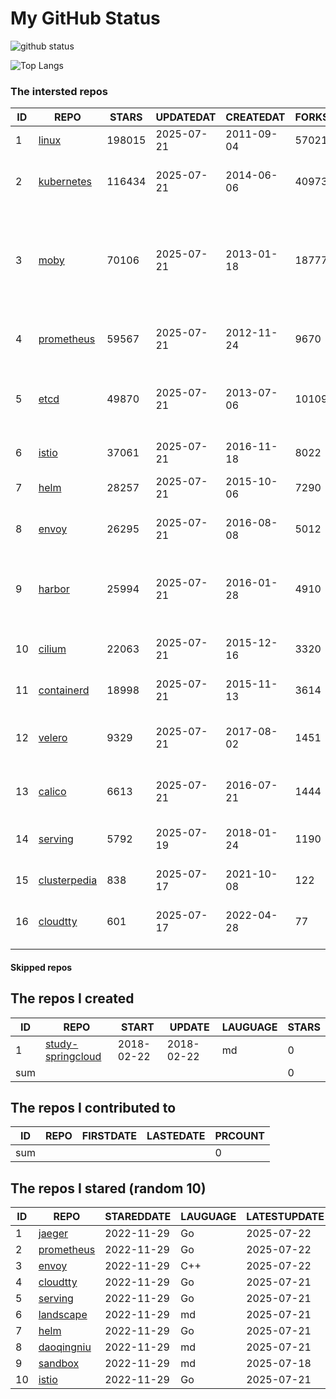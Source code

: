 # My GitHub Status

<img src="https://github-readme-stats-1.yihong0618.vercel.app/api?username=daoqingniu&show_icons=true&&&hide_title=true&count_private=true" alt="github status" />

![Top Langs](https://github-readme-stats-1.yihong0618.vercel.app/api/top-langs/?username=daoqingniu&layout=compact)

<!--START_SECTION:github_repos-->
### The intersted repos
| ID |                              REPO                               | STARS  | UPDATEDAT  | CREATEDAT  | FORKSCOUNT |                                                DESCRIPTIONS                                                |
|----|-----------------------------------------------------------------|--------|------------|------------|------------|------------------------------------------------------------------------------------------------------------|
|  1 | [linux](https://github.com/torvalds/linux)                      | 198015 | 2025-07-21 | 2011-09-04 |      57021 | Linux kernel source tree                                                                                   |
|  2 | [kubernetes](https://github.com/kubernetes/kubernetes)          | 116434 | 2025-07-21 | 2014-06-06 |      40973 | Production-Grade Container Scheduling and Management                                                       |
|  3 | [moby](https://github.com/moby/moby)                            |  70106 | 2025-07-21 | 2013-01-18 |      18777 | The Moby Project - a collaborative project for the container ecosystem to assemble container-based systems |
|  4 | [prometheus](https://github.com/prometheus/prometheus)          |  59567 | 2025-07-21 | 2012-11-24 |       9670 | The Prometheus monitoring system and time series database.                                                 |
|  5 | [etcd](https://github.com/etcd-io/etcd)                         |  49870 | 2025-07-21 | 2013-07-06 |      10109 | Distributed reliable key-value store for the most critical data of a distributed system                    |
|  6 | [istio](https://github.com/istio/istio)                         |  37061 | 2025-07-21 | 2016-11-18 |       8022 | Connect, secure, control, and observe services.                                                            |
|  7 | [helm](https://github.com/helm/helm)                            |  28257 | 2025-07-21 | 2015-10-06 |       7290 | The Kubernetes Package Manager                                                                             |
|  8 | [envoy](https://github.com/envoyproxy/envoy)                    |  26295 | 2025-07-21 | 2016-08-08 |       5012 | Cloud-native high-performance edge/middle/service proxy                                                    |
|  9 | [harbor](https://github.com/goharbor/harbor)                    |  25994 | 2025-07-21 | 2016-01-28 |       4910 | An open source trusted cloud native registry project that stores, signs, and scans content.                |
| 10 | [cilium](https://github.com/cilium/cilium)                      |  22063 | 2025-07-21 | 2015-12-16 |       3320 | eBPF-based Networking, Security, and Observability                                                         |
| 11 | [containerd](https://github.com/containerd/containerd)          |  18998 | 2025-07-21 | 2015-11-13 |       3614 | An open and reliable container runtime                                                                     |
| 12 | [velero](https://github.com/vmware-tanzu/velero)                |   9329 | 2025-07-21 | 2017-08-02 |       1451 | Backup and migrate Kubernetes applications and their persistent volumes                                    |
| 13 | [calico](https://github.com/projectcalico/calico)               |   6613 | 2025-07-21 | 2016-07-21 |       1444 | Cloud native networking and network security                                                               |
| 14 | [serving](https://github.com/knative/serving)                   |   5792 | 2025-07-19 | 2018-01-24 |       1190 | Kubernetes-based, scale-to-zero, request-driven compute                                                    |
| 15 | [clusterpedia](https://github.com/clusterpedia-io/clusterpedia) |    838 | 2025-07-17 | 2021-10-08 |        122 | The Encyclopedia of Kubernetes clusters                                                                    |
| 16 | [cloudtty](https://github.com/cloudtty/cloudtty)                |    601 | 2025-07-17 | 2022-04-28 |         77 | A Friendly Kubernetes CloudShell (Web Terminal) !                                                          |



#### Skipped repos
<!--END_SECTION:github_repos-->

<!--START_SECTION:my_github-->
## The repos I created
| ID  |                                 REPO                                 |   START    |   UPDATE   | LAUGUAGE | STARS |
|-----|----------------------------------------------------------------------|------------|------------|----------|-------|
|   1 | [study-springcloud](https://github.com/daoqingniu/study-springcloud) | 2018-02-22 | 2018-02-22 | md       |     0 |
| sum |                                                                      |            |            |          |     0 |

## The repos I contributed to
| ID  | REPO | FIRSTDATE | LASTEDATE | PRCOUNT |
|-----|------|-----------|-----------|---------|
| sum |      |           |           |       0 |

## The repos I stared (random 10)
| ID |                          REPO                          | STAREDDATE | LAUGUAGE | LATESTUPDATE |
|----|--------------------------------------------------------|------------|----------|--------------|
|  1 | [jaeger](https://github.com/jaegertracing/jaeger)      | 2022-11-29 | Go       | 2025-07-22   |
|  2 | [prometheus](https://github.com/prometheus/prometheus) | 2022-11-29 | Go       | 2025-07-22   |
|  3 | [envoy](https://github.com/envoyproxy/envoy)           | 2022-11-29 | C++      | 2025-07-22   |
|  4 | [cloudtty](https://github.com/cloudtty/cloudtty)       | 2022-11-29 | Go       | 2025-07-21   |
|  5 | [serving](https://github.com/knative/serving)          | 2022-11-29 | Go       | 2025-07-21   |
|  6 | [landscape](https://github.com/cncf/landscape)         | 2022-11-29 | md       | 2025-07-21   |
|  7 | [helm](https://github.com/helm/helm)                   | 2022-11-29 | Go       | 2025-07-21   |
|  8 | [daoqingniu](https://github.com/daoqingniu/daoqingniu) | 2022-11-29 | md       | 2025-07-21   |
|  9 | [sandbox](https://github.com/cncf/sandbox)             | 2022-11-29 | md       | 2025-07-18   |
| 10 | [istio](https://github.com/istio/istio)                | 2022-11-29 | Go       | 2025-07-21   |

<!--END_SECTION:my_github-->

